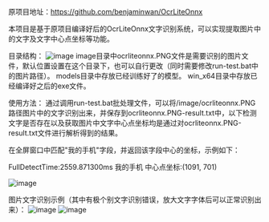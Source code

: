 原项目地址：https://github.com/benjaminwan/OcrLiteOnnx

本项目是基于原项目编译好后的OcrLiteOnnx文字识别系统，可以实现提取图片中的文字及文字中心点坐标等功能。

目录结构：
![image](https://user-images.githubusercontent.com/86114552/224941799-f801b279-6d8c-499d-aa35-8a3e0e58a658.png)
image目录中ocrliteonnx.PNG文件是需要识别的图片文件，默认位置设置在这个目录下，也可以自行更改（同时需要修改run-test.bat中的图片路径）。
models目录中存放已经训练好了的模型。
win_x64目录中存放已经编译好之后的exe文件。

使用方法：
通过调用run-test.bat批处理文件，可以将/image/ocrliteonnx.PNG路径图片中的文字识别出来，并保存到ocrliteonnx.PNG-result.txt中，以下检测文字是否存在以及获取图片中文字中心点坐标均是通过对ocrliteonnx.PNG-result.txt文件进行解析得到的结果。

在全屏窗口中匹配"我的手机"字段，并返回该字段中心的坐标，示例如下：

FullDetectTime:2559.871300ms 
我的手机 中心点坐标:(1091, 701)

![image](https://user-images.githubusercontent.com/86114552/224943108-e0fe9321-7c0f-41a9-af0e-1bddd67fe5a7.png)

图片文字识别示例（其中有极个别文字识别错误，放大文字字体后可以正常识别出来）：
![image](https://user-images.githubusercontent.com/86114552/224942332-b2df8dc2-9bca-4871-a690-939228ce781b.png)
![image](https://user-images.githubusercontent.com/86114552/224942369-c03c2e58-c8de-4655-9405-0116689609c9.png)
